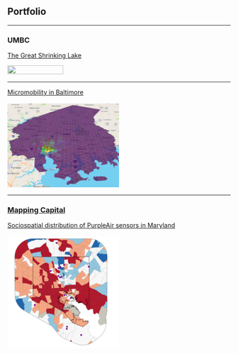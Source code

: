 ## Portfolio

---

### UMBC

[The Great Shrinking Lake](/381_proj)
<p><a href="/381_proj"> <img src="381_proj/images/true_color.gif" width = "50%" height = "50%"/> </a></p>

---

[Micromobility in Baltimore](/finalproj/index.md) <br/><br/>
<img src="finalproj/images/Screenshot 2022-05-09 131724.png" width = "50%" height = "50%"/>

---

### [Mapping Capital](https://mapping.capital)

[Sociospatial distribution of PurpleAir sensors in Maryland](/dss/purple.md) <br/><br/>
<img src="images/it worked MHI.png?raw=true" width = "50%" height = "50%"/>